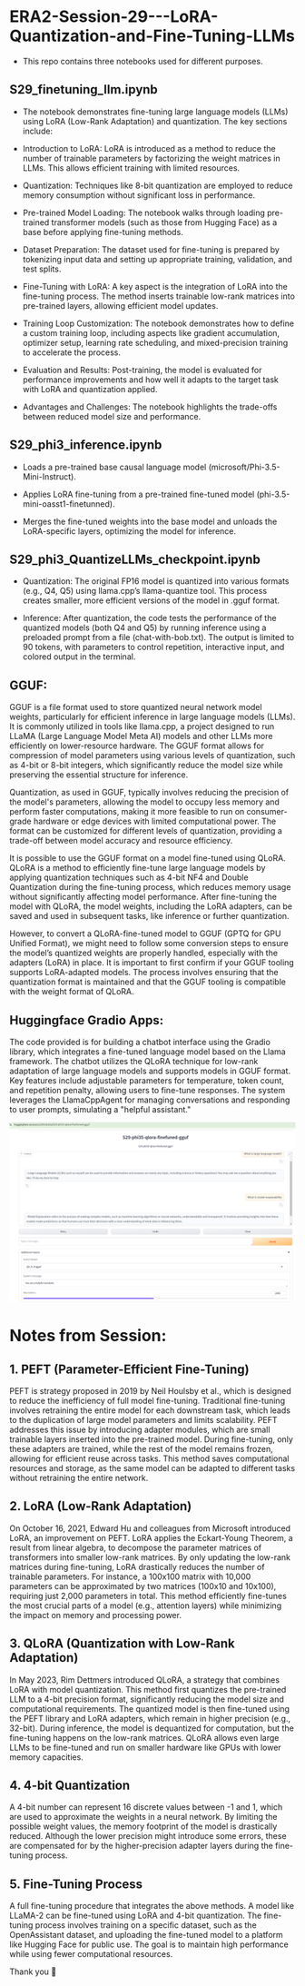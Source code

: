# ERA2-Session-29---LoRA-Quantization-and-Fine-Tuning-LLMs
-   This repo contains three notebooks used for different purposes.

## S29_finetuning_llm.ipynb
-   The notebook demonstrates fine-tuning large language models (LLMs) using LoRA (Low-Rank Adaptation) and quantization. The key sections include:

-   Introduction to LoRA: LoRA is introduced as a method to reduce the number of trainable parameters by factorizing the weight matrices in LLMs. This allows efficient training with limited resources.

-   Quantization: Techniques like 8-bit quantization are employed to reduce memory consumption without significant loss in performance.

-   Pre-trained Model Loading: The notebook walks through loading pre-trained transformer models (such as those from Hugging Face) as a base before applying fine-tuning methods.

-   Dataset Preparation: The dataset used for fine-tuning is prepared by tokenizing input data and setting up appropriate training, validation, and test splits.

-   Fine-Tuning with LoRA: A key aspect is the integration of LoRA into the fine-tuning process. The method inserts trainable low-rank matrices into  pre-trained layers, allowing efficient model updates.

-   Training Loop Customization: The notebook demonstrates how to define a custom training loop, including aspects like gradient accumulation, optimizer setup, learning rate scheduling, and mixed-precision training to accelerate the process.

-   Evaluation and Results: Post-training, the model is evaluated for performance improvements and how well it adapts to the target task with LoRA and  quantization applied.

-   Advantages and Challenges: The notebook highlights the trade-offs between reduced model size and performance.

## S29_phi3_inference.ipynb
-   Loads a pre-trained base causal language model (microsoft/Phi-3.5-Mini-Instruct).

-   Applies LoRA fine-tuning from a pre-trained fine-tuned model (phi-3.5-mini-oasst1-finetunned).

-   Merges the fine-tuned weights into the base model and unloads the LoRA-specific layers, optimizing the model for inference.

## S29_phi3_QuantizeLLMs_checkpoint.ipynb
-   Quantization: The original FP16 model is quantized into various formats (e.g., Q4, Q5) using llama.cpp’s llama-quantize tool. This process creates smaller, more efficient versions of the model in .gguf format.

-   Inference: After quantization, the code tests the performance of the quantized models (both Q4 and Q5) by running inference using a preloaded prompt from a file (chat-with-bob.txt). The output is limited to 90 tokens, with parameters to control repetition, interactive input, and colored output in the terminal.

## GGUF:
GGUF is a file format used to store quantized neural network model weights, particularly for efficient inference in large language models (LLMs). It is commonly utilized in tools like llama.cpp, a project designed to run LLaMA (Large Language Model Meta AI) models and other LLMs more efficiently on lower-resource hardware. The GGUF format allows for compression of model parameters using various levels of quantization, such as 4-bit or 8-bit integers, which significantly reduce the model size while preserving the essential structure for inference.

Quantization, as used in GGUF, typically involves reducing the precision of the model's parameters, allowing the model to occupy less memory and perform faster computations, making it more feasible to run on consumer-grade hardware or edge devices with limited computational power. The format can be customized for different levels of quantization, providing a trade-off between model accuracy and resource efficiency.

It is possible to use the GGUF format on a model fine-tuned using QLoRA. QLoRA is a method to efficiently fine-tune large language models by applying quantization techniques such as 4-bit NF4 and Double Quantization during the fine-tuning process, which reduces memory usage without significantly affecting model performance. After fine-tuning the model with QLoRA, the model weights, including the LoRA adapters, can be saved and used in subsequent tasks, like inference or further quantization.

However, to convert a QLoRA-fine-tuned model to GGUF (GPTQ for GPU Unified Format), we might need to follow some conversion steps to ensure the model’s quantized weights are properly handled, especially with the adapters (LoRA) in place. It is important to first confirm if your GGUF tooling supports LoRA-adapted models. The process involves ensuring that the quantization format is maintained and that the GGUF tooling is compatible with the weight format of QLoRA.

## Huggingface Gradio Apps:
The code provided is for building a chatbot interface using the Gradio library, which integrates a fine-tuned language model based on the Llama framework. The chatbot utilizes the QLoRA technique for low-rank adaptation of large language models and supports models in GGUF format. Key features include adjustable parameters for temperature, token count, and repetition penalty, allowing users to fine-tune responses. The system leverages the LlamaCppAgent for managing conversations and responding to user prompts, simulating a "helpful assistant."

![image-5](S29-gradio.png)

# Notes from Session:

## 1. PEFT (Parameter-Efficient Fine-Tuning)
PEFT is strategy proposed in 2019 by Neil Houlsby et al., which is designed to reduce the inefficiency of full model fine-tuning. Traditional fine-tuning involves retraining the entire model for each downstream task, which leads to the duplication of large model parameters and limits scalability. PEFT addresses this issue by introducing adapter modules, which are small trainable layers inserted into the pre-trained model. During fine-tuning, only these adapters are trained, while the rest of the model remains frozen, allowing for efficient reuse across tasks. This method saves computational resources and storage, as the same model can be adapted to different tasks without retraining the entire network.

## 2. LoRA (Low-Rank Adaptation)
On October 16, 2021, Edward Hu and colleagues from Microsoft introduced LoRA, an improvement on PEFT. LoRA applies the Eckart-Young Theorem, a result from linear algebra, to decompose the parameter matrices of transformers into smaller low-rank matrices. By only updating the low-rank matrices during fine-tuning, LoRA drastically reduces the number of trainable parameters. For instance, a 100x100 matrix with 10,000 parameters can be approximated by two matrices (100x10 and 10x100), requiring just 2,000 parameters in total. This method efficiently fine-tunes the most crucial parts of a model (e.g., attention layers) while minimizing the impact on memory and processing power.

## 3. QLoRA (Quantization with Low-Rank Adaptation)
In May 2023, Rim Dettmers introduced QLoRA, a strategy that combines LoRA with model quantization. This method first quantizes the pre-trained LLM to a 4-bit precision format, significantly reducing the model size and computational requirements. The quantized model is then fine-tuned using the PEFT library and LoRA adapters, which remain in higher precision (e.g., 32-bit). During inference, the model is dequantized for computation, but the fine-tuning happens on the low-rank matrices. QLoRA allows even large LLMs to be fine-tuned and run on smaller hardware like GPUs with lower memory capacities.

## 4. 4-bit Quantization
A 4-bit number can represent 16 discrete values between -1 and 1, which are used to approximate the weights in a neural network. By limiting the possible weight values, the memory footprint of the model is drastically reduced. Although the lower precision might introduce some errors, these are compensated for by the higher-precision adapter layers during the fine-tuning process.

## 5. Fine-Tuning Process
A full fine-tuning procedure that integrates the above methods. A model like LLaMA-2 can be fine-tuned using LoRA and 4-bit quantization. The fine-tuning process involves training on a specific dataset, such as the OpenAssistant dataset, and uploading the fine-tuned model to a platform like Hugging Face for public use. The goal is to maintain high performance while using fewer computational resources.

Thank you 🙏